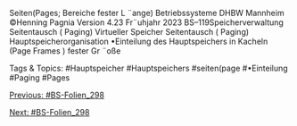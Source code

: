 Seiten(Pages; Bereiche fester L ¨ange)
Betriebssysteme DHBW Mannheim ©Henning Pagnia Version 4.23 Fr¨uhjahr 2023 BS–119Speicherverwaltung Seitentausch ( Paging) Virtueller Speicher
Seitentausch ( Paging)
Hauptspeicherorganisation
•Einteilung des Hauptspeichers in Kacheln (Page Frames ) fester Gr ¨oße

   Tags & Topics:
   #Hauptspeicher
   #Hauptspeichers
   #seiten(page
   #•Einteilung
   #Paging
   #Pages

[Previous: #BS-Folien_298](BS-Folien_298.md)

[Next: #BS-Folien_298](BS-Folien_298.md)